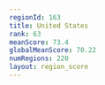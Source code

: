 ```yaml
---
regionId: 163
title: United States
rank: 63
meanScore: 73.4
globalMeanScore: 70.22
numRegions: 220
layout: region_score
---
```


